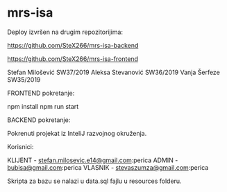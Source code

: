 # mrs-isa

Deploy izvršen na drugim repozitorijima:

https://github.com/SteX266/mrs-isa-backend

https://github.com/SteX266/mrs-isa-frontend

Stefan Milošević SW37/2019
Aleksa Stevanović SW36/2019
Vanja Šerfeze SW35/2019

FRONTEND pokretanje:

npm install
npm run start

BACKEND pokretanje:

Pokrenuti projekat iz InteliJ razvojnog okruženja.

Korisnici:

KLIJENT - stefan.milosevic.e14@gmail.com:perica
ADMIN - bubisa@gmail.com:perica
VLASNIK - stevaszumza@gmail.com:perica


Skripta za bazu se nalazi u data.sql fajlu u resources folderu.
